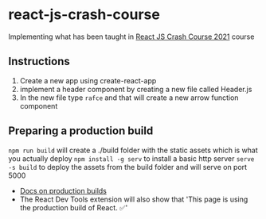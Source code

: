 # react-js-crash-course
Implementing what has been taught in [React JS Crash Course 2021](https://www.youtube.com/watch?v=w7ejDZ8SWv8) course

## Instructions

1. Create a new app using create-react-app
2. implement a header component by creating a new file called Header.js
3. In the new file type `rafce` and that will create a new arrow function component

## Preparing a production build

`npm run build` will create a ./build folder with the static assets which is what you actually deploy
`npm install -g serv` to install a basic http server
`serve -s build` to deploy the assets from the build folder and will serve on port 5000
* [Docs on production builds](https://create-react-app.dev/docs/deployment/)
* The React Dev Tools extension will also show that 'This page is using the production build of React. ✅'